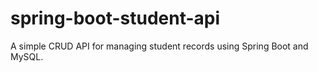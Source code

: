 # spring-boot-student-api
A simple CRUD API for managing student records using Spring Boot and MySQL.
